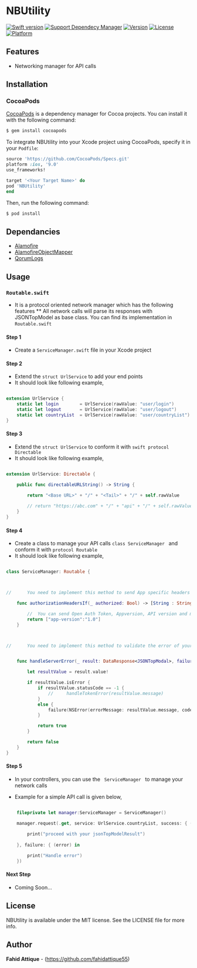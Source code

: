 # NBUtility


[![Swift version](https://img.shields.io/badge/swift-3.0-orange.svg?style=flat.svg)](https://img.shields.io/badge/swift-3.0-orange.svg?style=flat.svg)
[![Support Dependecy Manager](https://img.shields.io/badge/support-CocoaPods-red.svg?style=flat.svg)](https://img.shields.io/badge/support-CocoaPods-red.svg?style=flat.svg)
[![Version](https://img.shields.io/cocoapods/v/NBUtility.svg?style=flat)](http://cocoapods.org/pods/NBUtility)
[![License](https://img.shields.io/badge/License-MIT-brightgreen.svg?style=flat.svg)](https://img.shields.io/badge/License-MIT-brightgreen.svg?style=flat.svg)
[![Platform](https://img.shields.io/cocoapods/p/NBUtility.svg?style=flat)](http://cocoapods.org/pods/NBUtility)





## Features

* Networking manager for API calls





## Installation


### CocoaPods

[CocoaPods](http://cocoapods.org) is a dependency manager for Cocoa projects. You can install it with the following command:

```bash
$ gem install cocoapods
```


To integrate NBUtility into your Xcode project using CocoaPods, specify it in your `Podfile`:

```ruby
source 'https://github.com/CocoaPods/Specs.git'
platform :ios, '9.0'
use_frameworks!

target '<Your Target Name>' do
pod 'NBUtility'
end
```

Then, run the following command:

```bash
$ pod install
```




## Dependancies

* [Alamofire](https://github.com/Alamofire/Alamofire)
* [AlamofireObjectMapper](https://github.com/tristanhimmelman/AlamofireObjectMapper)
* [QorumLogs](https://github.com/goktugyil/QorumLogs)




## Usage


### ``` Routable.swift ```

* It is a protocol oriented network manager which has the following features
** All network calls will parse its responses with JSONTopModel as base class. You can find its implementation in ``` Routable.swift ```

#### Step 1
* Create a ``` ServiceManager.swift ``` file in your Xcode project




#### Step 2

* Extend the ``` struct UrlService ``` to add your end points
* It should look like following example,

```swift 

extension UrlService {
    static let login        = UrlService(rawValue: "user/login")
    static let logout       = UrlService(rawValue: "user/logout")
    static let countryList  = UrlService(rawValue: "user/countryList")
}
```




#### Step 3

* Extend the ``` struct UrlService ``` to conform it with ```swift protocol Directable  ```
* It should look like following example,

```swift 

extension UrlService: Directable {

    public func directableURLString() -> String {

        return "<Base URL>" + "/" + "<Tail>" + "/" + self.rawValue
    
        // return "https://abc.com" + "/" + "api" + "/" + self.rawValue
    }
}
```




#### Step 4

* Create a class to manage your API calls ``` class ServiceManager  ``` and conform it with ``` protocol Routable  ```
* It should look like following example,

```swift 

class ServiceManager: Routable {



//      You need to implement this method to send App specific headers with your API calls

    func authorizationHeadersIf(_ authorized: Bool) -> [String : String]? {

        //  You can send Open Auth Token, Appversion, API version and many more as per your need
        return ["app-version":"1.0"]
    }



//      You need to implement this method to validate the error of your server and you can take many decisions here with server's error status code


    func handleServerError(_ result: DataResponse<JSONTopModal>, failure: FailureErrorBlock!) -> Bool {

        let resultValue = result.value!

        if resultValue.isError {
            if resultValue.statusCode == -1 {
                //     handleTokenError(resultValue.message)
            }
            else {
                failure(NSError(errorMessage: resultValue.message, code: resultValue.statusCode))
            }

            return true
        }

        return false
    }
}

```


#### Step 5

* In your controllers, you can use the ```  ServiceManager  ``` to manage your network calls

* Example for a simple API call is given below,


```swift 

    fileprivate let manager:ServiceManager = ServiceManager()

    manager.request(.get, service: UrlService.countryList, success: { (response, jsonTopModelResult) in
        
        print("proceed with your jsonTopModelResult")
    
    }, failure: { (error) in

        print("Handle error")
    })

```


#### Next Step

* Coming Soon...




## License

NBUtility is available under the MIT license. See the LICENSE file for more info.




## Author

**Fahid Attique** - (https://github.com/fahidattique55)
